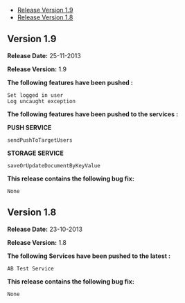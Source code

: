 * [Release Version 1.9](https://github.com/shephertz/App42_ANDROID_SDK/blob/master/Change_Log.md#version-19)
* [Release Version 1.8](https://github.com/shephertz/App42_ANDROID_SDK/blob/master/Change_Log.md#version-18)



## Version 1.9

**Release Date:** 25-11-2013

**Release Version:** 1.9

**The following features have been pushed :**

```
Set logged in user
Log uncaught exception
```

**The following features have been pushed to the services :**

**PUSH SERVICE**

```
sendPushToTargetUsers
```

**STORAGE SERVICE**

```
saveOrUpdateDocumentByKeyValue
```

**This release contains the following bug fix:**

```
None
```


## Version 1.8

**Release Date:** 23-10-2013

**Release Version:** 1.8

**The following Services have been pushed to the latest :**

```
AB Test Service
```

**This release contains the following bug fix:**

```
None
```
